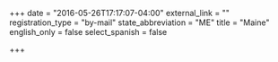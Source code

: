 +++
date = "2016-05-26T17:17:07-04:00"
external_link = ""
registration_type = "by-mail"
state_abbreviation = "ME"
title = "Maine"
english_only = false
select_spanish = false 

+++

